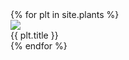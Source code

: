 <div class="viewlets">
  {% for plt in site.plants %}
    <div class="product">
      <div class="product_image"><a href="{{ plt.url }}"><img src="/assets/img/{{plt.image}}" /></a></div>
      <div class="product_status"><span>{{ plt.title }}</span></div>
    </div>
  {% endfor %}
</div>
